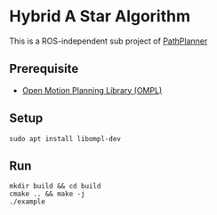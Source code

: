 # Hybrid A Star Algorithm
This is a ROS-independent sub project of [PathPlanner](https://github.com/karlkurzer/path_planner.git)

## Prerequisite
* [Open Motion Planning Library (OMPL)](http://ompl.kavrakilab.org/)

## Setup
```
sudo apt install libompl-dev
```

## Run
```
mkdir build && cd build
cmake .. && make -j
./example
```